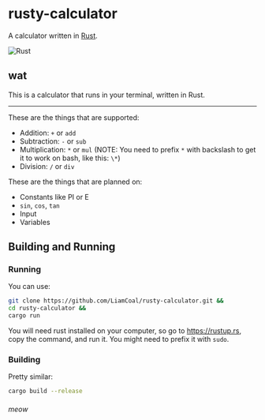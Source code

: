 # rusty-calculator
A calculator written in [Rust](https://www.rust-lang.org).

![Rust](https://github.com/LiamCoal/rusty-calculator/workflows/Rust/badge.svg)

## wat
This is a calculator that runs in your terminal, written in Rust.
- - -
These are the things that are supported:

* Addition: `+` or `add`
* Subtraction: `-` or `sub`
* Multiplication: `*` or `mul` (NOTE: You need to prefix `*` with backslash to get it to work on bash, like this: `\*`)
* Division: `/` or `div`

These are the things that are planned on:

* Constants like PI or E
* `sin`, `cos`, `tan`
* Input
* Variables

## Building and Running
### Running
You can use:
```bash
git clone https://github.com/LiamCoal/rusty-calculator.git &&
cd rusty-calculator &&
cargo run
```
You will need rust installed on your computer, so go to https://rustup.rs, copy the command, and run it. You might need to prefix it with `sudo`.

### Building
Pretty similar:
```bash
cargo build --release
```

###### meow